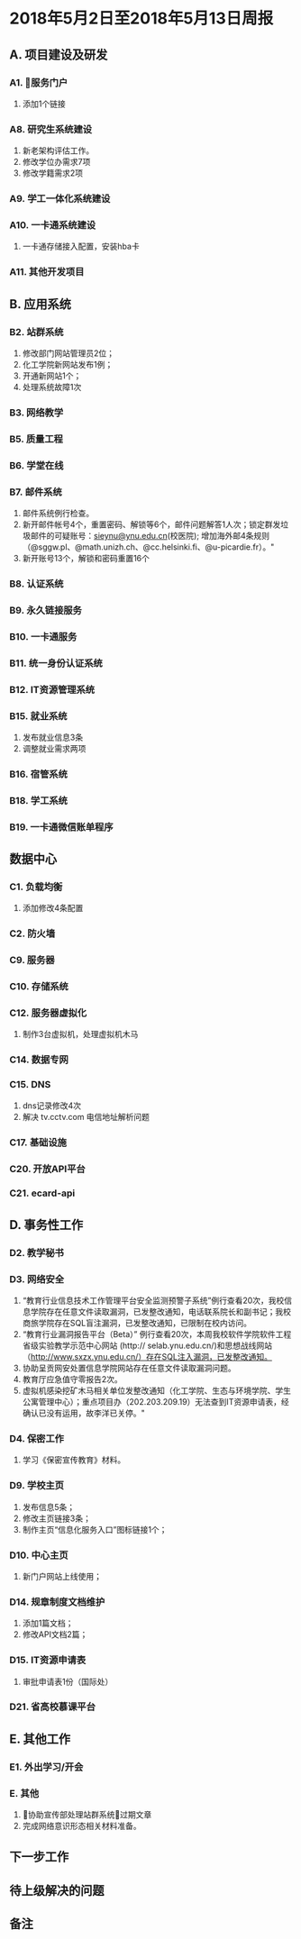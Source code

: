 # 2018年5月2日至2018年5月13日周报

## A. 项目建设及研发

### A1. 服务门户

1. 添加1个链接

### A8. 研究生系统建设

1. 新老架构评估工作。
2. 修改学位办需求7项
3. 修改学籍需求2项

### A9. 学工一体化系统建设

### A10. 一卡通系统建设

1. 一卡通存储接入配置，安装hba卡

### A11. 其他开发项目



## B. 应用系统
### B2. 站群系统

1. 修改部门网站管理员2位；
2. 化工学院新网站发布1例；
3. 开通新网站1个；
4. 处理系统故障1次

### B3. 网络教学

### B5. 质量工程


### B6. 学堂在线


### B7. 邮件系统

1. 邮件系统例行检查。
2. 新开邮件帐号4个，重置密码、解锁等6个，邮件问题解答1人次；锁定群发垃圾邮件的可疑账号：sieynu@ynu.edu.cn(校医院); 增加海外邮4条规则（@sggw.pl、@math.unizh.ch、@cc.helsinki.fi、@u-picardie.fr）。"
3. 新开账号13个，解锁和密码重置16个

### B8. 认证系统

### B9. 永久链接服务

### B10. 一卡通服务


### B11. 统一身份认证系统


### B12. IT资源管理系统


### B15. 就业系统

1. 发布就业信息3条
2. 调整就业需求两项

### B16. 宿管系统

### B18. 学工系统


### B19. 一卡通微信账单程序



## 数据中心

### C1. 负载均衡

1. 添加修改4条配置

### C2. 防火墙

### C9. 服务器




### C10. 存储系统


### C12. 服务器虚拟化

1. 制作3台虚拟机，处理虚拟机木马

### C14. 数据专网


### C15. DNS

1. dns记录修改4次
2. 解决 tv.cctv.com 电信地址解析问题

### C17. 基础设施


### C20. 开放API平台


### C21. ecard-api


## D. 事务性工作

### D2. 教学秘书


### D3. 网络安全

1. “教育行业信息技术工作管理平台安全监测预警子系统”例行查看20次，我校信息学院存在任意文件读取漏洞，已发整改通知，电话联系院长和副书记；我校商旅学院存在SQL盲注漏洞，已发整改通知，已限制在校内访问。
2.   “教育行业漏洞报告平台（Beta）” 例行查看20次，本周我校软件学院软件工程省级实验教学示范中心网站 (http:// selab.ynu.edu.cn/)和思想战线网站（http://www.sxzx.ynu.edu.cn/）存在SQL注入漏洞，已发整改通知。
3. 协助呈贡网安处置信息学院网站存在任意文件读取漏洞问题。
4. 教育厅应急值守零报告2次。
5. 虚拟机感染挖矿木马相关单位发整改通知（化工学院、生态与环境学院、学生公寓管理中心）；重点项目办（202.203.209.19）无法查到IT资源申请表，经确认已没有运用，故李洋已关停。"

### D4. 保密工作

1.  学习《保密宣传教育》材料。

### D9. 学校主页

1. 发布信息5条；
2. 修改主页链接3条；
3. 制作主页“信息化服务入口”图标链接1个；

### D10. 中心主页

1. 新门户网站上线使用；

### D14. 规章制度文档维护

1. 添加1篇文档；
2. 修改API文档2篇；

### D15. IT资源申请表

1. 审批申请表1份（国际处）

### D21. 省高校慕课平台


## E. 其他工作

### E1. 外出学习/开会

### E. 其他

1. 协助宣传部处理站群系统过期文章
2.  完成网络意识形态相关材料准备。

## 下一步工作


## 待上级解决的问题


## 备注
